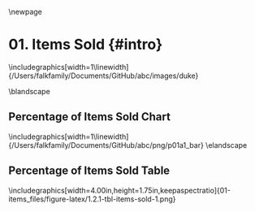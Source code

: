 \newpage
# 01. Items Sold {#intro}










\includegraphics[width=1\linewidth]{/Users/falkfamily/Documents/GitHub/abc/images/duke} 

\blandscape
## Percentage of Items Sold Chart


\includegraphics[width=1\linewidth]{/Users/falkfamily/Documents/GitHub/abc/png/p01a1_bar} 
\elandscape

## Percentage of Items Sold Table

\includegraphics[width=4.00in,height=1.75in,keepaspectratio]{01-items_files/figure-latex/1.2.1-tbl-items-sold-1.png}
